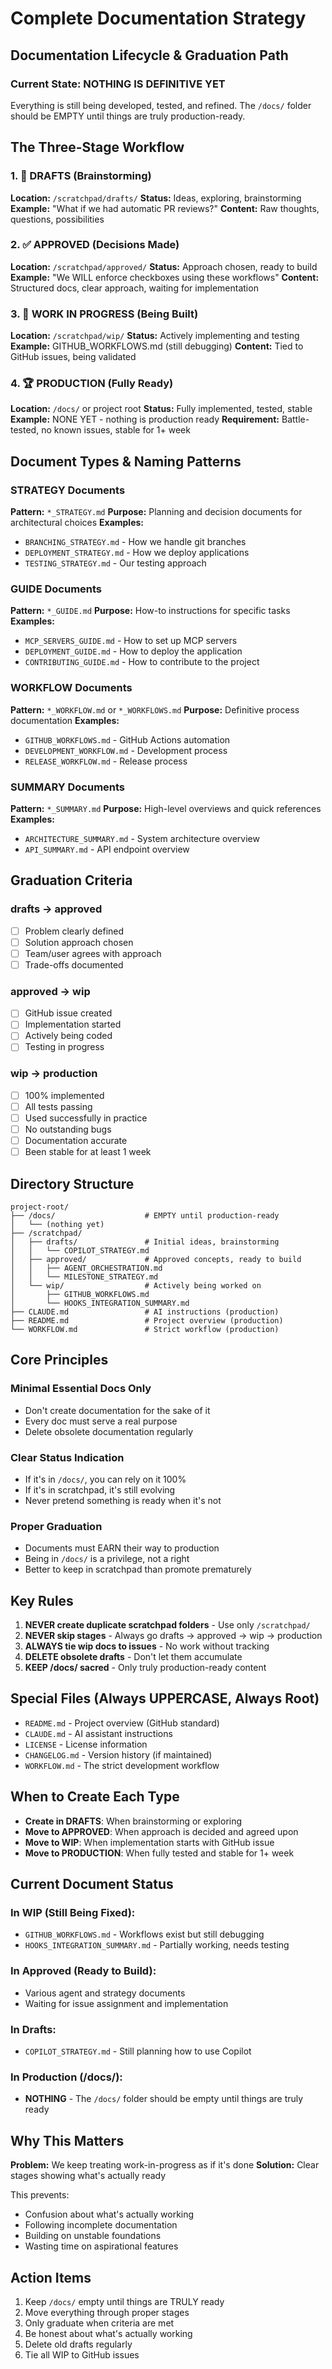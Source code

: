 # Complete Documentation Strategy

## Documentation Lifecycle & Graduation Path

### Current State: NOTHING IS DEFINITIVE YET
Everything is still being developed, tested, and refined. The `/docs/` folder should be EMPTY until things are truly production-ready.

## The Three-Stage Workflow

### 1. 📝 DRAFTS (Brainstorming)
**Location:** `/scratchpad/drafts/`
**Status:** Ideas, exploring, brainstorming
**Example:** "What if we had automatic PR reviews?"
**Content:** Raw thoughts, questions, possibilities

### 2. ✅ APPROVED (Decisions Made)
**Location:** `/scratchpad/approved/`
**Status:** Approach chosen, ready to build
**Example:** "We WILL enforce checkboxes using these workflows"
**Content:** Structured docs, clear approach, waiting for implementation

### 3. 🚧 WORK IN PROGRESS (Being Built)
**Location:** `/scratchpad/wip/`
**Status:** Actively implementing and testing
**Example:** GITHUB_WORKFLOWS.md (still debugging)
**Content:** Tied to GitHub issues, being validated

### 4. 🏆 PRODUCTION (Fully Ready)
**Location:** `/docs/` or project root
**Status:** Fully implemented, tested, stable
**Example:** NONE YET - nothing is production ready
**Requirement:** Battle-tested, no known issues, stable for 1+ week

## Document Types & Naming Patterns

### STRATEGY Documents
**Pattern:** `*_STRATEGY.md`
**Purpose:** Planning and decision documents for architectural choices
**Examples:**
- `BRANCHING_STRATEGY.md` - How we handle git branches
- `DEPLOYMENT_STRATEGY.md` - How we deploy applications
- `TESTING_STRATEGY.md` - Our testing approach

### GUIDE Documents
**Pattern:** `*_GUIDE.md`
**Purpose:** How-to instructions for specific tasks
**Examples:**
- `MCP_SERVERS_GUIDE.md` - How to set up MCP servers
- `DEPLOYMENT_GUIDE.md` - How to deploy the application
- `CONTRIBUTING_GUIDE.md` - How to contribute to the project

### WORKFLOW Documents
**Pattern:** `*_WORKFLOW.md` or `*_WORKFLOWS.md`
**Purpose:** Definitive process documentation
**Examples:**
- `GITHUB_WORKFLOWS.md` - GitHub Actions automation
- `DEVELOPMENT_WORKFLOW.md` - Development process
- `RELEASE_WORKFLOW.md` - Release process

### SUMMARY Documents
**Pattern:** `*_SUMMARY.md`
**Purpose:** High-level overviews and quick references
**Examples:**
- `ARCHITECTURE_SUMMARY.md` - System architecture overview
- `API_SUMMARY.md` - API endpoint overview

## Graduation Criteria

### drafts → approved
- [ ] Problem clearly defined
- [ ] Solution approach chosen
- [ ] Team/user agrees with approach
- [ ] Trade-offs documented

### approved → wip
- [ ] GitHub issue created
- [ ] Implementation started
- [ ] Actively being coded
- [ ] Testing in progress

### wip → production
- [ ] 100% implemented
- [ ] All tests passing
- [ ] Used successfully in practice
- [ ] No outstanding bugs
- [ ] Documentation accurate
- [ ] Been stable for at least 1 week

## Directory Structure

```
project-root/
├── /docs/                    # EMPTY until production-ready
│   └── (nothing yet)
├── /scratchpad/
│   ├── drafts/               # Initial ideas, brainstorming
│   │   └── COPILOT_STRATEGY.md
│   ├── approved/             # Approved concepts, ready to build
│   │   ├── AGENT_ORCHESTRATION.md
│   │   └── MILESTONE_STRATEGY.md
│   └── wip/                  # Actively being worked on
│       ├── GITHUB_WORKFLOWS.md
│       └── HOOKS_INTEGRATION_SUMMARY.md
├── CLAUDE.md                 # AI instructions (production)
├── README.md                 # Project overview (production)
└── WORKFLOW.md               # Strict workflow (production)
```

## Core Principles

### Minimal Essential Docs Only
- Don't create documentation for the sake of it
- Every doc must serve a real purpose
- Delete obsolete documentation regularly

### Clear Status Indication
- If it's in `/docs/`, you can rely on it 100%
- If it's in scratchpad, it's still evolving
- Never pretend something is ready when it's not

### Proper Graduation
- Documents must EARN their way to production
- Being in `/docs/` is a privilege, not a right
- Better to keep in scratchpad than promote prematurely

## Key Rules

1. **NEVER create duplicate scratchpad folders** - Use only `/scratchpad/`
2. **NEVER skip stages** - Always go drafts → approved → wip → production
3. **ALWAYS tie wip docs to issues** - No work without tracking
4. **DELETE obsolete drafts** - Don't let them accumulate
5. **KEEP /docs/ sacred** - Only truly production-ready content

## Special Files (Always UPPERCASE, Always Root)
- `README.md` - Project overview (GitHub standard)
- `CLAUDE.md` - AI assistant instructions
- `LICENSE` - License information
- `CHANGELOG.md` - Version history (if maintained)
- `WORKFLOW.md` - The strict development workflow

## When to Create Each Type

- **Create in DRAFTS**: When brainstorming or exploring
- **Move to APPROVED**: When approach is decided and agreed upon
- **Move to WIP**: When implementation starts with GitHub issue
- **Move to PRODUCTION**: When fully tested and stable for 1+ week

## Current Document Status

### In WIP (Still Being Fixed):
- `GITHUB_WORKFLOWS.md` - Workflows exist but still debugging
- `HOOKS_INTEGRATION_SUMMARY.md` - Partially working, needs testing

### In Approved (Ready to Build):
- Various agent and strategy documents
- Waiting for issue assignment and implementation

### In Drafts:
- `COPILOT_STRATEGY.md` - Still planning how to use Copilot

### In Production (/docs/):
- **NOTHING** - The `/docs/` folder should be empty until things are truly ready

## Why This Matters

**Problem:** We keep treating work-in-progress as if it's done
**Solution:** Clear stages showing what's actually ready

This prevents:
- Confusion about what's actually working
- Following incomplete documentation
- Building on unstable foundations
- Wasting time on aspirational features

## Action Items

1. Keep `/docs/` empty until things are TRULY ready
2. Move everything through proper stages
3. Only graduate when criteria are met
4. Be honest about what's actually working
5. Delete old drafts regularly
6. Tie all WIP to GitHub issues